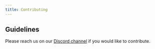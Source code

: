 ```yaml
---
title: Contributing
---
```


## Guidelines

Please reach us on our [Discord channel](https://discord.gg/3BD3RzK2K2) if you would like to contribute.